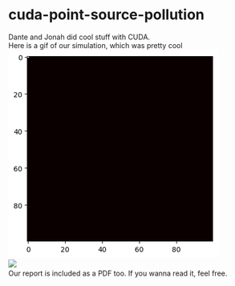 # cuda-point-source-pollution
Dante and Jonah did cool stuff with CUDA.\
Here is a gif of our simulation, which was pretty cool\
![](2D/heatmaps/larger-heatmap.gif)\
![](2D/heatmaps/multiple-impulses.gif)\
Our report is included as a PDF too. If you wanna read it, feel free. 
 
